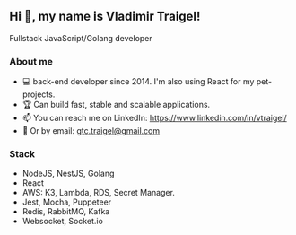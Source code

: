 ## Hi 👋, my name is Vladimir Traigel!
Fullstack JavaScript/Golang developer

### About me

- 💻 back-end developer since 2014. I'm also using React for my pet-projects.
- :trophy: Can build fast, stable and scalable applications.
- 📫 You can reach me on LinkedIn: https://www.linkedin.com/in/vtraigel/
- 💌 Or by email: gtc.traigel@gmail.com

### Stack

- NodeJS, NestJS, Golang
- React
- AWS: K3, Lambda, RDS, Secret Manager.
- Jest, Mocha, Puppeteer
- Redis, RabbitMQ, Kafka
- Websocket, Socket.io
